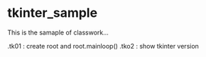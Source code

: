 # tkinter_sample

This is the samaple of classwork...

.tk01 : create root and root.mainloop()
.tko2 : show tkinter version 
